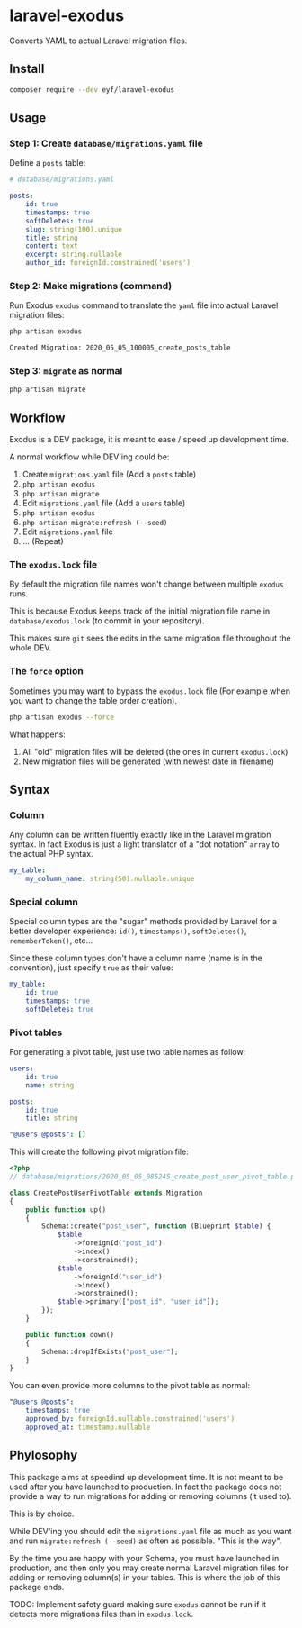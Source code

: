 # laravel-exodus

Converts YAML to actual Laravel migration files.

## Install

```bash
composer require --dev eyf/laravel-exodus
```

## Usage

### Step 1: Create `database/migrations.yaml` file

Define a `posts` table:

```yaml
# database/migrations.yaml

posts:
    id: true
    timestamps: true
    softDeletes: true
    slug: string(100).unique
    title: string
    content: text
    excerpt: string.nullable
    author_id: foreignId.constrained('users')
```

### Step 2: Make migrations (command)

Run Exodus `exodus` command to translate the `yaml` file into actual Laravel migration files:

```bash
php artisan exodus

Created Migration: 2020_05_05_100005_create_posts_table
```

### Step 3: `migrate` as normal

```bash
php artisan migrate
```

## Workflow

Exodus is a DEV package, it is meant to ease / speed up development time.

A normal workflow while DEV'ing could be:

1. Create `migrations.yaml` file (Add a `posts` table)
2. `php artisan exodus`
3. `php artisan migrate`
4. Edit `migrations.yaml` file (Add a `users` table)
5. `php artisan exodus`
6. `php artisan migrate:refresh (--seed)`
7. Edit `migrations.yaml` file
8. ... (Repeat)

### The `exodus.lock` file

By default the migration file names won't change between multiple `exodus` runs.

This is because Exodus keeps track of the initial migration file name in `database/exodus.lock` (to commit in your repository).

This makes sure `git` sees the edits in the same migration file throughout the whole DEV.

### The `force` option

Sometimes you may want to bypass the `exodus.lock` file (For example when you want to change the table order creation).

```bash
php artisan exodus --force
```

What happens:

1. All "old" migration files will be deleted (the ones in current `exodus.lock`)
2. New migration files will be generated (with newest date in filename)

## Syntax

### Column

Any column can be written fluently exactly like in the Laravel migration syntax. In fact Exodus is just a light translator of a "dot notation" `array` to the actual PHP syntax.

```yaml
my_table:
    my_column_name: string(50).nullable.unique
```

### Special column

Special column types are the "sugar" methods provided by Laravel for a better developer experience: `id()`, `timestamps()`, `softDeletes()`, `rememberToken()`, etc...

Since these column types don't have a column name (name is in the convention), just specify `true` as their value:

```yaml
my_table:
    id: true
    timestamps: true
    softDeletes: true
```

### Pivot tables

For generating a pivot table, just use two table names as follow:

```yaml
users:
    id: true
    name: string

posts:
    id: true
    title: string

"@users @posts": []
```

This will create the following pivot migration file:

```php
<?php
// database/migrations/2020_05_05_085245_create_post_user_pivot_table.php

class CreatePostUserPivotTable extends Migration
{
    public function up()
    {
        Schema::create("post_user", function (Blueprint $table) {
            $table
                ->foreignId("post_id")
                ->index()
                ->constrained();
            $table
                ->foreignId("user_id")
                ->index()
                ->constrained();
            $table->primary(["post_id", "user_id"]);
        });
    }

    public function down()
    {
        Schema::dropIfExists("post_user");
    }
}
```

You can even provide more columns to the pivot table as normal:

```yaml
"@users @posts":
    timestamps: true
    approved_by: foreignId.nullable.constrained('users')
    approved_at: timestamp.nullable
```

## Phylosophy

This package aims at speedind up development time. It is not meant to be used after you have launched to production. In fact the package does not provide a way to run migrations for adding or removing columns (it used to).

This is by choice.

While DEV'ing you should edit the `migrations.yaml` file as much as you want and run `migrate:refresh (--seed)` as often as possible. "This is the way".

By the time you are happy with your Schema, you must have launched in production, and then only you may create normal Laravel migration files for adding or removing column(s) in your tables. This is where the job of this package ends.

TODO: Implement safety guard making sure `exodus` cannot be run if it detects more migrations files than in `exodus.lock`.
